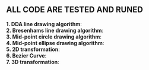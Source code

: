 ## ALL CODE ARE TESTED AND RUNED

**1. DDA line drawing algorithm**:<br>
**2. Bresenhams line drawing algorithm**:<br>
**3. Mid-point circle drawing algorithm**:<br>
**4. Mid-point ellipse drawing algorithm**:<br>
**5. 2D transformation**:<br>
**6. Bezier Curve**:<br>
**7. 3D transformation**:<br>
